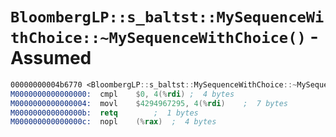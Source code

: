# `BloombergLP::s_baltst::MySequenceWithChoice::~MySequenceWithChoice()` - Assumed

```nasm
00000000004b6770 <BloombergLP::s_baltst::MySequenceWithChoice::~MySequenceWithChoice()>:
M0000000000000000:	cmpl	$0, 4(%rdi)	;  4 bytes
M0000000000000004:	movl	$4294967295, 4(%rdi)	;  7 bytes
M000000000000000b:	retq		;  1 bytes
M000000000000000c:	nopl	(%rax)	;  4 bytes
```
